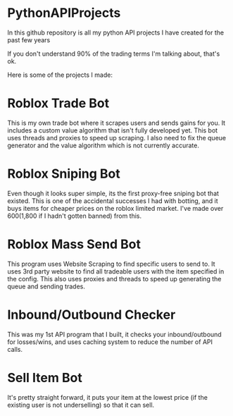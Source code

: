 # PythonAPIProjects
In this github repository is all my python API projects I have created for the past few years

If you don't understand 90% of the trading terms I'm talking about, that's ok.

Here is some of the projects I made:

# Roblox Trade Bot 
This is my own trade bot where it scrapes users and sends gains for you. It includes a custom value algorithm that isn't fully developed yet. This bot uses threads and proxies to speed up scraping. I also need to fix the queue generator and the value algorithm which is not currently accurate. 

# Roblox Sniping Bot
Even though it looks super simple, its the first proxy-free sniping bot that existed. This is one of the accidental successes I had with botting, and it buys items for cheaper prices on the roblox limited market. I've made over $600 ($1,800 if I hadn't gotten banned) from this.

# Roblox Mass Send Bot
This program uses Website Scraping to find specific users to send to. It uses 3rd party website to find all tradeable users with the item specified in the config. This also uses proxies and threads to speed up generating the queue and sending trades. 

# Inbound/Outbound Checker
This was my 1st API program that I built, it checks your inbound/outbound for losses/wins, and uses caching system to reduce the number of API calls. 

# Sell Item Bot
It's pretty straight forward, it puts your item at the lowest price (if the existing user is not underselling) so that it can sell. 
